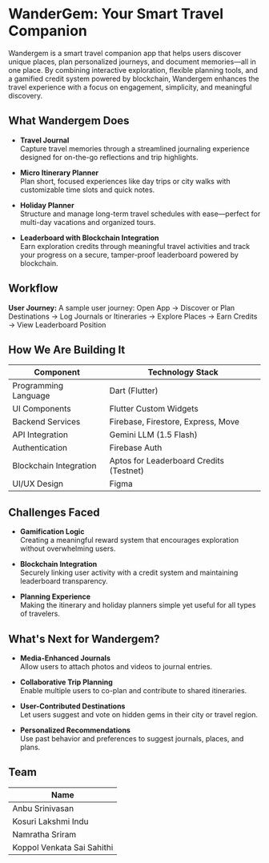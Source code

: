 # WanderGem: Your Smart Travel Companion

Wandergem is a smart travel companion app that helps users discover unique places, plan personalized journeys, and document memories—all in one place. By combining interactive exploration, flexible planning tools, and a gamified credit system powered by blockchain, Wandergem enhances the travel experience with a focus on engagement, simplicity, and meaningful discovery.

## What Wandergem Does

- **Travel Journal**  
  Capture travel memories through a streamlined journaling experience designed for on-the-go reflections and trip highlights.

- **Micro Itinerary Planner**  
  Plan short, focused experiences like day trips or city walks with customizable time slots and quick notes.

- **Holiday Planner**  
  Structure and manage long-term travel schedules with ease—perfect for multi-day vacations and organized tours.

- **Leaderboard with Blockchain Integration**  
  Earn exploration credits through meaningful travel activities and track your progress on a secure, tamper-proof leaderboard powered by blockchain.

## Workflow

**User Journey:**
A sample user journey:
Open App → Discover or Plan Destinations → Log Journals or Itineraries → Explore Places → Earn Credits → View Leaderboard Position

## How We Are Building It

| **Component**             | **Technology Stack**                        |
|--------------------------|---------------------------------------------|
| Programming Language      | Dart (Flutter)                              |
| UI Components             | Flutter Custom Widgets                      |
| Backend Services          | Firebase, Firestore, Express, Move          |
| API Integration        | Gemini LLM (1.5 Flash)                    |
| Authentication            | Firebase Auth                               |
| Blockchain Integration    | Aptos for Leaderboard Credits (Testnet)     |
| UI/UX Design              | Figma                                       |

## Challenges Faced

- **Gamification Logic**  
  Creating a meaningful reward system that encourages exploration without overwhelming users.

- **Blockchain Integration**  
  Securely linking user activity with a credit system and maintaining leaderboard transparency.

- **Planning Experience**  
  Making the itinerary and holiday planners simple yet useful for all types of travelers.

## What's Next for Wandergem?

- **Media-Enhanced Journals**  
  Allow users to attach photos and videos to journal entries.

- **Collaborative Trip Planning**  
  Enable multiple users to co-plan and contribute to shared itineraries.

- **User-Contributed Destinations**  
  Let users suggest and vote on hidden gems in their city or travel region.

- **Personalized Recommendations**  
  Use past behavior and preferences to suggest journals, places, and plans.

## Team

| **Name**             |  
|----------------------|
| Anbu Srinivasan  |  
| Kosuri Lakshmi Indu  |  
| Namratha Sriram      |  
| Koppol Venkata Sai Sahithi        |  


